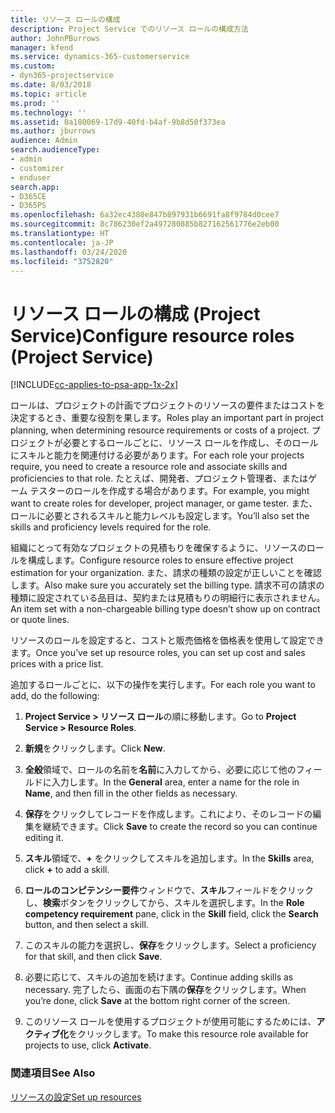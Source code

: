 ```yaml
---
title: リソース ロールの構成
description: Project Service でのリソース ロールの構成方法
author: JohnPBurrows
manager: kfend
ms.service: dynamics-365-customerservice
ms.custom:
- dyn365-projectservice
ms.date: 8/03/2018
ms.topic: article
ms.prod: ''
ms.technology: ''
ms.assetid: 0a180069-17d9-40fd-b4af-9b8d50f373ea
ms.author: jburrows
audience: Admin
search.audienceType:
- admin
- customizer
- enduser
search.app:
- D365CE
- D365PS
ms.openlocfilehash: 6a32ec4380e847b897931b6691fa8f9784d0cee7
ms.sourcegitcommit: 8c786230ef2a497280885b827162561776e2eb00
ms.translationtype: HT
ms.contentlocale: ja-JP
ms.lasthandoff: 03/24/2020
ms.locfileid: "3752820"
---
```

# <a name="configure-resource-roles-project-service"></a><span data-ttu-id="4093e-103">リソース ロールの構成 (Project Service)</span><span class="sxs-lookup"><span data-stu-id="4093e-103">Configure resource roles (Project Service)</span></span>

[!INCLUDE[cc-applies-to-psa-app-1x-2x](../includes/cc-applies-to-psa-app-1x-2x.md)]

<span data-ttu-id="4093e-104">ロールは、プロジェクトの計画でプロジェクトのリソースの要件またはコストを決定するとき、重要な役割を果します。</span><span class="sxs-lookup"><span data-stu-id="4093e-104">Roles play an important part in project planning, when determining resource requirements or costs of a project.</span></span> <span data-ttu-id="4093e-105">プロジェクトが必要とするロールごとに、リソース ロールを作成し、そのロールにスキルと能力を関連付ける必要があります。</span><span class="sxs-lookup"><span data-stu-id="4093e-105">For each role your projects require, you need to create a resource role and associate skills and proficiencies to that role.</span></span> <span data-ttu-id="4093e-106">たとえば、開発者、プロジェクト管理者、またはゲーム テスターのロールを作成する場合があります。</span><span class="sxs-lookup"><span data-stu-id="4093e-106">For example, you might want to create roles for developer, project manager, or game tester.</span></span> <span data-ttu-id="4093e-107">また、ロールに必要とされるスキルと能力レベルも設定します。</span><span class="sxs-lookup"><span data-stu-id="4093e-107">You’ll also set the skills and proficiency levels required for the role.</span></span>  
  
 <span data-ttu-id="4093e-108">組織にとって有効なプロジェクトの見積もりを確保するように、リソースのロールを構成します。</span><span class="sxs-lookup"><span data-stu-id="4093e-108">Configure resource roles to ensure effective project estimation for your organization.</span></span>  <span data-ttu-id="4093e-109">また、請求の種類の設定が正しいことを確認します。</span><span class="sxs-lookup"><span data-stu-id="4093e-109">Also make sure you accurately set the billing type.</span></span> <span data-ttu-id="4093e-110">請求不可の請求の種類に設定されている品目は、契約または見積もりの明細行に表示されません。</span><span class="sxs-lookup"><span data-stu-id="4093e-110">An item set with a non-chargeable billing type doesn’t show up on contract or quote lines.</span></span>  
  
 <span data-ttu-id="4093e-111">リソースのロールを設定すると、コストと販売価格を価格表を使用して設定できます。</span><span class="sxs-lookup"><span data-stu-id="4093e-111">Once you’ve set up resource roles, you can set up cost and sales prices with a price list.</span></span>  
  
 <span data-ttu-id="4093e-112">追加するロールごとに、以下の操作を実行します。</span><span class="sxs-lookup"><span data-stu-id="4093e-112">For each role you want to add, do the following:</span></span>  
  
1.  <span data-ttu-id="4093e-113">**Project Service > リソース ロール**の順に移動します。</span><span class="sxs-lookup"><span data-stu-id="4093e-113">Go to **Project Service > Resource Roles**.</span></span>  
  
2.  <span data-ttu-id="4093e-114">**新規**をクリックします。</span><span class="sxs-lookup"><span data-stu-id="4093e-114">Click **New**.</span></span>  
  
3.  <span data-ttu-id="4093e-115">**全般**領域で、ロールの名前を**名前**に入力してから、必要に応じて他のフィールドに入力します。</span><span class="sxs-lookup"><span data-stu-id="4093e-115">In the **General** area, enter a name for the role in **Name**, and then fill in the other fields as necessary.</span></span>  
  
4.  <span data-ttu-id="4093e-116">**保存**をクリックしてレコードを作成します。これにより、そのレコードの編集を継続できます。</span><span class="sxs-lookup"><span data-stu-id="4093e-116">Click **Save** to create the record so you can continue editing it.</span></span>  
  
5.  <span data-ttu-id="4093e-117">**スキル**領域で、**+** をクリックしてスキルを追加します。</span><span class="sxs-lookup"><span data-stu-id="4093e-117">In the **Skills** area, click **+** to add a skill.</span></span>  
  
6.  <span data-ttu-id="4093e-118">**ロールのコンピテンシー要件**ウィンドウで、**スキル**フィールドをクリックし、**検索**ボタンをクリックしてから、スキルを選択します。</span><span class="sxs-lookup"><span data-stu-id="4093e-118">In the **Role competency requirement** pane, click in the **Skill** field, click the **Search** button, and then select a skill.</span></span>  
  
7.  <span data-ttu-id="4093e-119">このスキルの能力を選択し、**保存**をクリックします。</span><span class="sxs-lookup"><span data-stu-id="4093e-119">Select a proficiency for that skill, and then click **Save**.</span></span>  
  
8.  <span data-ttu-id="4093e-120">必要に応じて、スキルの追加を続けます。</span><span class="sxs-lookup"><span data-stu-id="4093e-120">Continue adding skills as necessary.</span></span> <span data-ttu-id="4093e-121">完了したら、画面の右下隅の**保存**をクリックします。</span><span class="sxs-lookup"><span data-stu-id="4093e-121">When you’re done, click **Save** at the bottom right corner of the screen.</span></span>  
  
9. <span data-ttu-id="4093e-122">このリソース ロールを使用するプロジェクトが使用可能にするためには、**アクティブ化**をクリックします。</span><span class="sxs-lookup"><span data-stu-id="4093e-122">To make this resource role available for projects to use, click **Activate**.</span></span>  
  
### <a name="see-also"></a><span data-ttu-id="4093e-123">関連項目</span><span class="sxs-lookup"><span data-stu-id="4093e-123">See Also</span></span>  
 [<span data-ttu-id="4093e-124">リソースの設定</span><span class="sxs-lookup"><span data-stu-id="4093e-124">Set up resources</span></span>](../project-service/set-up-resources.md)
